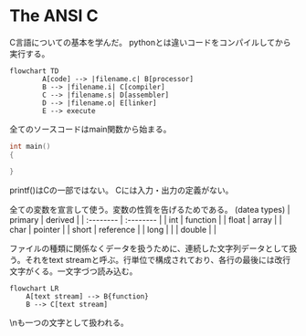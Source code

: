 # The ANSI C
C言語についての基本を学んだ。
pythonとは違いコードをコンパイルしてから実行する。
```mermaid
flowchart TD
		A[code] --> |filename.c| B[processor]
		B --> |filename.i| C[compiler]
		C --> |filename.s| D[assembler]
		D --> |filename.o| E[linker]
		E --> execute	
```

全てのソースコードはmain関数から始まる。
```c
int main()
{

}
```
printf()はCの一部ではない。
Cには入力・出力の定義がない。

全ての変数を宣言して使う。変数の性質を告げるためである。
(datea types)
| primary   | derived   |
| :-------- | :-------- |
| int       | function  |
| float     | array     |
| char      | pointer   |
| short     | reference |
| long	    |		    |
| double    |           |


ファイルの種類に関係なくデータを扱うために、連続した文字列データとして扱う。それをtext streamと呼ぶ。行単位で構成されており、各行の最後には改行文字がくる。一文字づつ読み込む。
```mermaid
flowchart LR
	A[text stream] --> B{function}
	B --> C[text stream]
```

\nも一つの文字として扱われる。

